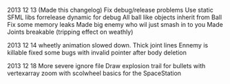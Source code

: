 2013 12 13
(Made this changelog)
Fix debug/release problems
Use static SFML libs forrelease dynamic for debug
All ball like objects inherit from Ball
Fix some memory leaks
Made big enemy who wil just smash in to you
Made Joints breakable
(tripping effect on weathly)

2013 12 14
wheetly animation slowed down.
Thick joint lines
Ennemy is killable
fixed some bugs with invalid pointer after body deletion

2013 12 18
More severe ignore file
Draw explosion trail for bullets with vertexarray
zoom with scolwheel
basics for the SpaceStation

